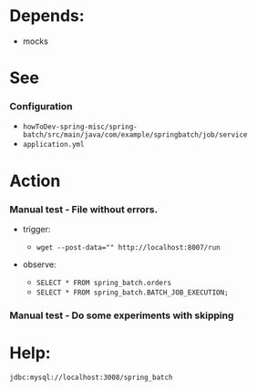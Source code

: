 # Depends:

- mocks

# See

### Configuration

- `howToDev-spring-misc/spring-batch/src/main/java/com/example/springbatch/job/service`
- `application.yml`
  

# Action

### Manual test - File without errors.

- trigger:
  - `wget --post-data="" http://localhost:8007/run`
  
- observe:
  - `SELECT * FROM spring_batch.orders`
  - `SELECT * FROM spring_batch.BATCH_JOB_EXECUTION;`

### Manual test - Do some experiments with skipping 

# Help:
`jdbc:mysql://localhost:3008/spring_batch`
